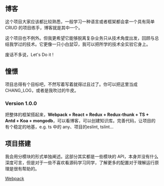 ## 博客

这个项目大家应该都比较熟悉，一般学习一种语言或者框架都会拿一个具有简单 CRUD 的项目练手，博客就是其中一个。

这个项目也不例外。但我更希望它能够脱离复杂业务只从技术角度出发，回顾与总结我学过的技术。它更像一只小白鼠🐭，我可以把所学的技术全实验它身上。

废话不多说，Let's Do it !

## 憧憬

项目总得有个目标吧，不然写着写着就得过且过了。你可以把这里当成 CHANG_LOG，或者是我吹过的牛皮。
### Version 1.0.0
把整体的框架搭起来，**Webpack + React + Redux + Redux-thunk + TS + Antd + Koa + mongodb**，可以看博客，可以创建知识库。完善代码，让项目的有个稳定的地基，e.g. ts 中的 any、项目的eslint, tslint...



## 项目搭建

我会用分模块的形式单独阐述。这部分其实都是一些模块的 API，本身并没有什么深度可言，但是对于一些不喜欢看源码学习同学，了解更多的配置对于理解运行原理是很有帮助的。

[Webpack]()

